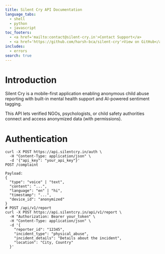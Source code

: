 ```yaml
---
title: Silent Cry API Documentation
language_tabs:
  - shell
  - python
  - javascript
toc_footers:
  - <a href='mailto:contact@silent-cry.in'>Contact Support</a>
  - <a href='https://github.com/harsh-bca/silent-cry'>View on GitHub</a>
includes:
  - errors
search: true
---
```


# Introduction

Silent Cry is a mobile-first application enabling anonymous child abuse reporting with built-in mental health support and AI-powered sentiment tagging.

This API lets verified NGOs, psychologists, or child safety authorities connect and access anonymized data (with permissions).

# Authentication

```shell
curl -X POST https://api.silentcry.in/auth \
  -H "Content-Type: application/json" \
  -d '{"api_key": "your_api_key"}'
POST /complaint

Payload:
{
  "type": "voice" | "text",
  "content": "...",
  "language": "en" | "hi",
  "timestamp": "...",
  "device_id": "anonymized"
}
# POST /api/v1/report
curl -X POST https://api.silentcry.in/api/v1/report \
  -H "Authorization: Bearer your_token" \
  -H "Content-Type: application/json" \
  -d '{
    "reporter_id": "12345",
    "incident_type": "physical_abuse",
    "incident_details": "Details about the incident",
    "location": "City, Country"
  }'





